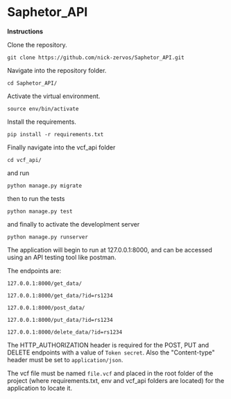 # Saphetor_API  

**Instructions**  

Clone the repository.  

```
git clone https://github.com/nick-zervos/Saphetor_API.git
```
Navigate into the repository folder.  

```
cd Saphetor_API/
```

Activate the virtual environment.  

```
source env/bin/activate
```

Install the requirements.  
```
pip install -r requirements.txt
```

Finally navigate into the vcf_api folder
```
cd vcf_api/
```

and run
```
python manage.py migrate
```
then to run the tests
```
python manage.py test
``` 
and finally to activate the developlment server
```
python manage.py runserver
```


The application will begin to run at 127.0.0.1:8000, and can be accessed using an API testing tool like postman.

The endpoints are:
```
127.0.0.1:8000/get_data/  
```
```
127.0.0.1:8000/get_data/?id=rs1234  
```
```
127.0.0.1:8000/post_data/  
```
```
127.0.0.1:8000/put_data/?id=rs1234  
```
```
127.0.0.1:8000/delete_data/?id=rs1234  
```

The HTTP_AUTHORIZATION header is required for the POST, PUT and DELETE endpoints with a value of ```Token secret```. Also the "Content-type" header must be set to ```application/json```.

The vcf file must be named ```file.vcf``` and placed in the root folder of the project (where requirements.txt, env and vcf_api folders are located) for the application to locate it.

